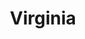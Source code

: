 ---
title: "Virginia"
hashtag: "virginia"
borders:
  - Atlantic Ocean
  - District of Columbia
  - Kentucky
  - Maryland
  - North Carolina
  - Tennessee 
  - West Virginia
tags:
  - State
  - United States
---